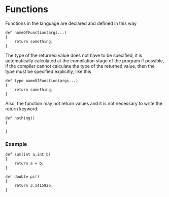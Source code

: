 # Functions

Functions in the language are declared and defined in this way
```
def nameOfFunction(args...)
{
	return something;
}
```
The type of the returned value does not have to be specified, it is automatically calculated at the compilation stage of the program if possible, if the compiler cannot calculate the type of the returned value, then the type must be specified explicitly, like this
```
def type nameOfFunction(args...)
{
	return something;
}
```
Also, the function may not return values and it is not necessary to write the return keyword.
```
def nothing()
{

}
```

### Example
```
def sum(int a,int b)
{
	return a + b;
}

def double pi()
{
	return 3.1415926;
}
```